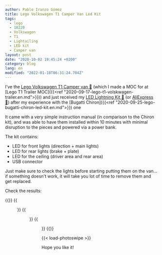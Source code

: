 ```yaml
---
author: Pablo Iranzo Gómez
title: Lego Volkswagen T1 Camper Van Led Kit
tags:
  - lego
  - 10220
  - Volkswagen
  - T1
  - Lightailing
  - LED kit
  - Camper van
layout: post
date: "2020-10-02 19:45:24 +0200"
category: blog
lang: en
modified: "2022-01-18T06:31:24.704Z"
---
```


I've the [Lego Volkswagen T1 Camper van 🛒](https://www.amazon.es/dp/B00PGZP8HE?tag=redken-21) (which I made a MOC for at [Lego T1 Trailer MOC]({{<ref "2020-09-17-lego-t1-volskwagen-trailer.en.md">}})) and just received my [LED Lightning Kit 🛒](https://www.amazon.es/dp/B079LHQFYM?tag=redken-21) (or [AliExpress 🛒](https://s.click.aliexpress.com/e/_dY2hmRx)) after my experience with the [Bugatti Chiron]({{<ref "2020-09-25-lego-bugatti-chiron-led-kit.en.md">}}) one

It came with a very simple instruction manual (in comparison to the Chiron kit), and was able to have them installed within 10 minutes with minimal disruption to the pieces and powered via a power bank.

The kit contains:

- LED for front lights (direction + main lights)
- LED for rear lights (brake + plate)
- LED for the ceiling (driver area and rear area)
- USB connector

Just make sure to check the lights before starting putting them on the van... if something doesn't work, it will take you lot of time to remove them and get replaced.

Check the results:

{{<gallery>}}
{{<figure src="https://i.imgur.com/AI136I0t.jpg" link="https://i.imgur.com/AI136I0.jpg.jpg" alt="" >}}
{{<figure src="https://i.imgur.com/lT0Jte8t.jpg" link="https://i.imgur.com/lT0Jte8.jpg.jpg" alt="" >}}
{{<figure src="https://i.imgur.com/STFMxyst.jpg" link="https://i.imgur.com/STFMxys.jpg.jpg" alt="" >}}
{{</gallery>}}

{{< load-photoswipe >}}

</div>

Hope you like it!
